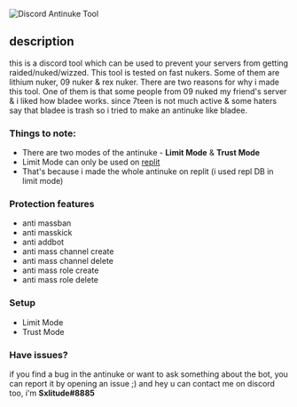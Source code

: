![Discord Antinuke Tool](https://cdn.discordapp.com/attachments/935796428775755776/937000111702179880/unknown.png)
## description
this is a discord tool which can be used to prevent your servers from getting raided/nuked/wizzed. This tool is tested on fast nukers. Some of them are lithium nuker, 09 nuker & rex nuker. There are two reasons for why i made this tool. One of them is that some people from 09 nuked my friend's server & i liked how bladee works. since 7teen is not much active & some haters say that bladee is trash so i tried to make an antinuke like bladee.
### Things to note:
- There are two modes of the antinuke - **Limit Mode** & **Trust Mode**
- Limit Mode can only be used on [replit](https://replit.com/)
- That's because i made the whole antinuke on replit (i used repl DB in limit mode)
### Protection features
- anti massban
- anti masskick
- anti addbot
- anti mass channel create
- anti mass channel delete
- anti mass role create
- anti mass role delete

### Setup
- Limit Mode
- Trust Mode

### Have issues?
if you find a bug in the antinuke or want to ask something about the bot, you can report it by opening an issue ;)
and hey u can contact me on discord too, i'm **Sxlitude#8885**
